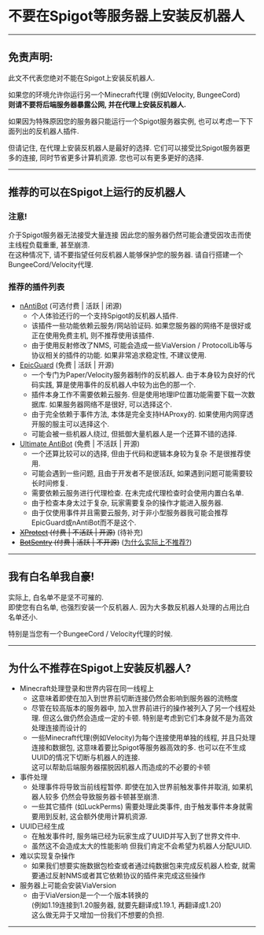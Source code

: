 # 不要在Spigot等服务器上安装反机器人

---

## 免责声明:

此文不代表您绝对不能在Spigot上安装反机器人.  

如果您的环境允许你运行另一个Minecraft代理 (例如Velocity, BungeeCord)  
**则请不要将后端服务器暴露公网, 并在代理上安装反机器人.**

如果因为特殊原因您的服务器只能运行一个Spigot服务器实例, 
也可以考虑一下下面列出的反机器人插件.  

但请记住, 在代理上安装反机器人是最好的选择. 它们可以接受比Spigot服务器更多的连接,
同时节省更多计算机资源. 您也可以有更多更好的选择.

---

## 推荐的可以在Spigot上运行的反机器人

### 注意!

介于Spigot服务器无法接受大量连接 因此您的服务器仍然可能会遭受因攻击而使主线程负载重重, 甚至崩溃.  
在这种情况下, 请不要指望任何反机器人能够保护您的服务器. 请自行搭建一个BungeeCord/Velocity代理.

### 推荐的插件列表
  
  - [nAntiBot](https://modrinth.com/plugin/nantibot) (可选付费 | 活跃 | 闭源)
    - 个人体验还行的一个支持Spigot的反机器人插件.
    - 该插件一些功能依赖云服务/网站验证码. 如果您服务器的网络不是很好或正在使用免费主机, 则不推荐使用该插件.
    - 由于使用反射修改了NMS, 可能会造成一些ViaVersion / ProtocolLib等与协议相关的插件的功能. 如果非常追求稳定性, 不建议使用.
  - [EpicGuard](https://github.com/4drian3d/EpicGuard) (免费 | 活跃 | 开源)
    - 一个专门为Paper/Velocity服务器制作的反机器人. 由于本身较为良好的代码实践, 算是使用事件的反机器人中较为出色的那一个.
    - 插件本身工作不需要依赖云服务. 但是使用地理IP位置功能需要下载一次数据库. 如果服务器网络不是很好, 可以选择这个.
    - 由于完全依赖于事件方法, 本体是完全支持HAProxy的. 如果使用内网穿透开服的服主可以选择这个.
    - 可能会被一些机器人绕过, 但抵御大量机器人是一个还算不错的选择.
  - [Ultimate AntiBot](https://www.spigotmc.org/resources/ultimate-antibot-%E2%9A%A1-firewall-anti-vpn-%E2%9A%A1-bungeecord-spigot-600-servers.93439/) (免费 | 不活跃 | 开源)
    - 一个还算比较可以的选择, 但由于代码和逻辑本身较为复杂 不是很推荐使用.
    - 可能会遇到一些问题, 且由于开发者不是很活跃, 如果遇到问题可能需要较长时间修复.
    - 需要依赖云服务进行代理检查. 在未完成代理检查时会使用内置白名单.
    - 由于检查本身太过于复杂, 玩家需要复杂的操作才能进入服务器.
    - 由于仅使用事件并且需要云服务, 对于非小型服务器我可能会推荐EpicGuard或nAntiBot而不是这个.
  - ~~[XProtect](https://www.spigotmc.org/resources/xprotect-the-best-protection-plugin-stop-bots-attacks-vpns-mysql-1-8-1-19.67863/) (付费 | 不活跃 | 开源)~~ (待补充)
  - ~~[BotSentry](https://www.spigotmc.org/resources/%E2%9A%A1-botsentry-%E2%9A%A1-antibot-antiproxy-resisting-30k-bots-per-second-bungee-spigot-sponge-velocity.55924/) (付费 | 活跃 | 不开源)~~ ([为什么实际上不推荐?](https://github.com/FallenCrystal/Minecraft-Antibots/blob/main/antibots/botsentry.md))

---

## 我有白名单我自豪!

实际上, 白名单不是坚不可摧的.  
即使您有白名单, 也强烈安装一个反机器人. 因为大多数反机器人处理的占用比白名单还小.

特别是当您有一个BungeeCord / Velocity代理的时候.

---

## 为什么不推荐在Spigot上安装反机器人?

 - Minecraft处理登录和世界内容在同一线程上
   - 这意味着即使在加入到世界前切断连接仍然会影响到服务器的流畅度
   - 尽管在较高版本的服务器中, 加入世界前进行的操作被列入了另一个线程处理. 但这么做仍然会造成一定的卡顿. 
     特别是考虑到它们本身就不是为高效处理连接而设计的
   - 一些Minecraft代理(例如Velocity)为每个连接使用单独的线程, 并且只处理连接和数据包, 
     这意味着要比Spigot等服务器高效的多. 也可以在不生成UUID的情况下切断与机器人的连接.  
     这可以帮助后端服务器摆脱因机器人而造成的不必要的卡顿
 - 事件处理
   - 处理事件将导致当前线程暂停. 即使在加入世界前触发事件并取消, 如果机器人较多 仍然会导致服务器卡顿甚至崩溃.
   - 一些其它插件 (如LuckPerms) 需要处理此类事件, 由于触发事件本身就需要用到反射, 这会额外使用计算机资源.
 - UUID已经生成
   - 在触发事件时, 服务端已经为玩家生成了UUID并写入到了世界文件中.
   - 虽然这不会造成太大的性能影响 但我们肯定不会希望为机器人分配UUID.
 - 难以实现复杂操作
   - 如果我们想要实施数据包检查或者通过纯数据包来完成反机器人检查, 
     就需要通过反射NMS或者其它依赖协议的插件来完成这些操作
 - 服务器上可能会安装ViaVersion
    - 由于ViaVersion是一个一个版本转换的  
      (例如1.19连接到1.20服务器, 就要先翻译成1.19.1, 再翻译成1.20)  
      这么做无异于又增加一份我们不想要的负担.

---